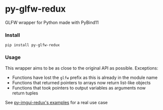 # py-glfw-redux
GLFW wrapper for Python made with PyBind11

### Install
`pip install py-glfw-redux`

### Usage
This wrapper aims to be as close to the original API as possible.
Exceptions:
- Functions have lost the `glfw` prefix as this is already in the module name
- Functions that returned pointers to arrays now return list-like objects
- Functions that took pointers to output variables as arguments now return tuples


See [py-imgui-redux's examples](https://github.com/alagyn/PyImGui-Redux/blob/main/examples/window_boilerplate.py)
for a real use case

